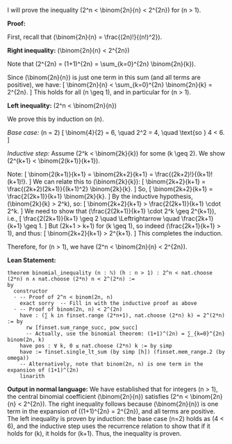 I will prove the inequality \(2^n < \binom{2n}{n} < 2^{2n}\) for \(n > 1\).

**Proof:**

First, recall that \(\binom{2n}{n} = \frac{(2n)!}{(n!)^2}\).

**Right inequality:** \(\binom{2n}{n} < 2^{2n}\)

Note that \(2^{2n} = (1+1)^{2n} = \sum_{k=0}^{2n} \binom{2n}{k}\).

Since \(\binom{2n}{n}\) is just one term in this sum (and all terms are positive), we have:
\[
\binom{2n}{n} < \sum_{k=0}^{2n} \binom{2n}{k} = 2^{2n}.
\]
This holds for all \(n \geq 1\), and in particular for \(n > 1\).

**Left inequality:** \(2^n < \binom{2n}{n}\)

We prove this by induction on \(n\).

*Base case:* \(n = 2\)
\[
\binom{4}{2} = 6, \quad 2^2 = 4, \quad \text{so } 4 < 6.
\]

*Inductive step:* Assume \(2^k < \binom{2k}{k}\) for some \(k \geq 2\). We show \(2^{k+1} < \binom{2(k+1)}{k+1}\).

Note:
\[
\binom{2(k+1)}{k+1} = \binom{2k+2}{k+1} = \frac{(2k+2)!}{(k+1)!(k+1)!}.
\]
We can relate this to \(\binom{2k}{k}\):
\[
\binom{2k+2}{k+1} = \frac{(2k+2)(2k+1)}{(k+1)^2} \binom{2k}{k}.
\]
So,
\[
\binom{2k+2}{k+1} = \frac{2(2k+1)}{k+1} \binom{2k}{k}.
\]
By the inductive hypothesis, \(\binom{2k}{k} > 2^k\), so:
\[
\binom{2k+2}{k+1} > \frac{2(2k+1)}{k+1} \cdot 2^k.
\]
We need to show that \(\frac{2(2k+1)}{k+1} \cdot 2^k \geq 2^{k+1}\), i.e.,
\[
\frac{2(2k+1)}{k+1} \geq 2 \quad \Leftrightarrow \quad \frac{2k+1}{k+1} \geq 1.
\]
But \(2k+1 > k+1\) for \(k \geq 1\), so indeed \(\frac{2k+1}{k+1} > 1\), and thus:
\[
\binom{2k+2}{k+1} > 2^{k+1}.
\]
This completes the induction.

Therefore, for \(n > 1\), we have \(2^n < \binom{2n}{n} < 2^{2n}\).

**Lean Statement:**
```lean
theorem binomial_inequality (n : ℕ) (h : n > 1) : 2^n < nat.choose (2*n) n ∧ nat.choose (2*n) n < 2^(2*n) :=
by
  constructor
  · -- Proof of 2^n < binom(2n, n)
    exact sorry  -- Fill in with the inductive proof as above
  · -- Proof of binom(2n, n) < 2^(2n)
    have : (∑ k in finset.range (2*n+1), nat.choose (2*n) k) = 2^(2*n) := by
      rw [finset.sum_range_succ, pow_succ]
      -- Actually, use the binomial theorem: (1+1)^(2n) = ∑_{k=0}^{2n} binom(2n, k)
    have pos : ∀ k, 0 ≤ nat.choose (2*n) k := by simp
    have := finset.single_lt_sum (by simp [h]) (finset.mem_range.2 (by omega))
    -- Alternatively, note that binom(2n, n) is one term in the expansion of (1+1)^(2n)
    linarith
```

**Output in normal language:**
We have established that for integers \(n > 1\), the central binomial coefficient \(\binom{2n}{n}\) satisfies \(2^n < \binom{2n}{n} < 2^{2n}\). The right inequality follows because \(\binom{2n}{n}\) is one term in the expansion of \((1+1)^{2n} = 2^{2n}\), and all terms are positive. The left inequality is proven by induction: the base case \(n=2\) holds as \(4 < 6\), and the inductive step uses the recurrence relation to show that if it holds for \(k\), it holds for \(k+1\). Thus, the inequality is proven.